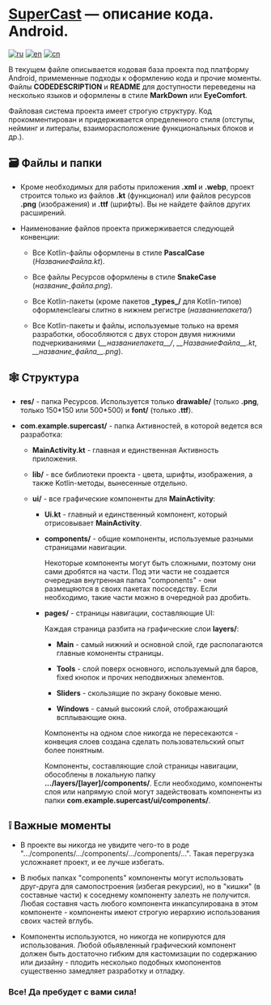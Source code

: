 # <ins>SuperCast</ins> — описание кода. Android.

[![ru](https://img.shields.io/badge/lang-ru-blue.svg)](https://github.com/liiliiilliliiiliiiilllilliilililiiiilli/SuperCast-development-Android/blob/prime/CODEDESCRIPTION/CODEDESCRIPTION_Multilanguage/CODEDESCRIPTION.ru.md)
[![en](https://img.shields.io/badge/lang-en-green.svg)](https://github.com/liiliiilliliiiliiiilllilliilililiiiilli/SuperCast-development-Android/blob/prime/CODEDESCRIPTION/CODEDESCRIPTION_Multilanguage/CODEDESCRIPTION.en.md)
[![cn](https://img.shields.io/badge/lang-cn-red.svg)](https://github.com/liiliiilliliiiliiiilllilliilililiiiilli/SuperCast-development-Android/blob/prime/CODEDESCRIPTION/CODEDESCRIPTION_Multilanguage/CODEDESCRIPTION.cn.md)

В текущем файле описывается кодовая база проекта под платформу Android, примеменные подходы к оформлению кода и прочие моменты.
Файлы **CODEDESCRIPTION** и **README** для доступности переведены на несколько языков и оформлены в стиле **MarkDown** или **EyeComfort**.

Файловая система проекта имеет строгую структуру.
Код прокомментирован и придерживается определенного стиля (отступы, нейминг и литералы, взаиморасположение функциональных блоков и др.).

## 🗃️ Файлы и папки

* Кроме необходимых для работы приложения **.xml** и **.webp**, проект строится только из файлов **.kt** (функционал) или файлов ресурсов **.png** (изображения) и **.ttf** (шрифты).
  Вы не найдете файлов других расширений.

* Наименование файлов проекта прижерживается следующей конвенции:

  * Все Kotlin-файлы оформлены в стиле **PascalCase** (_НазваниеФайла.kt_).

  * Все файлы Ресурсов оформлены в стиле **SnakeCase** (_название_файла.png_).

  * Все Kotlin-пакеты (кроме пакетов **\_types\_/** для Kotlin-типов) оформленclearы слитно в нижнем регистре (_названиепакета/_)

  * Все Kotlin-пакеты и файлы, используемые только на время разработки, обособляются с двух сторон двумя нижними подчеркиваниями (_\_\_названиепакета\_\_/_, _\_\_НазваниеФайла\_\_.kt_, _\_\_название_файла\_\_.png_).

## 🕸️ Структура

* **res/** - папка Ресурсов. Используется только **drawable/** (только **.png**, только 150\*150 или 500\*500) и **font/** (только **.ttf**).

* **com.example.supercast/** - папка Активностей, в которой ведется вся разработка:

  * **MainActivity.kt** - главная и единственная Активность приложения.

  * **lib/** - все библиотеки проекта - цвета, шрифты, изображения, а также Kotlin-методы, вынесенные отдельно.

  * **ui/** - все графические компоненты для **MainActivity**:

    * **Ui.kt** - главный и единственный компонент, который отрисовывает **MainActivity**.

    * **components/** - общие компоненты, используемые разными страницами навигации.
      
      Некоторые компоненты могут быть сложными, поэтому они сами дробятся на части.
      Под эти части не создается очередная внутренная папка "components" - они размещяются в своих пакетах пососедству.
      Если необходимо, такие части можно в очередной раз дробить.

    * **pages/** - страницы навигации, составляющие UI:

      Каждая страница разбита на графические слои **layers/**:

      * **Main** - самый нижний и основной слой, где располагаются главные комоненты страницы.

      * **Tools** - слой поверх основного, используемый для баров, fixed кнопок и прочих неподвижных элементов.

      * **Sliders** - скользящие по экрану боковые меню.

      * **Windows** - самый высокий слой, отображающий всплывающие окна.

      Компоненты на одном слое никогда не пересекаются - конвеция слоев создана сделать пользовательский опыт более понятным.

      Компоненты, составляющие слой страницы навигации, обособлены в локальную папку **.../layers/\[layer\]/components/**.
      Если необходимо, компоненты слоя или напрямую слой могут задействовать компоненты из папки **com.example.supercast/ui/components/**.

## ❕ Важные моменты          

* В проекте вы никогда не увидите чего-то в роде ".../components/.../components/.../components/...".
  Такая перегрузка усложнаяет проект, и ее лучше избегать.

* В любых папках "components" компоненты могут использовать друг-друга для самопостроения (избегая рекурсии), но в "кишки" (в составные части) к соседнему компоненту залезть не получится.
  Любая составня часть любого компонента инкапсулирована в этом компоненте - компоненты имеют строгую иерархию использования своих частей вглубь.

* Компоненты используются, но никогда не копируются для использования.
  Любой обьявленный графический компонент должен быть достаточно гибким для кастомизации по содержанию или дизайну - плодить несколько подобных кмопонентов существенно замедляет разработку и отладку.

### Все! Да пребудет с вами сила!